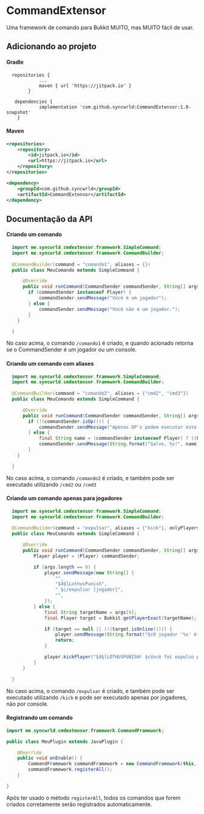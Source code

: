 
# CommandExtensor
Uma framework de comando para Bukkit MUITO, mas MUITO fácil de usar.

## Adicionando ao projeto

#### Gradle
```build
  repositories {
			...
			maven { url 'https://jitpack.io' }
		}

   dependencies {
	        implementation 'com.github.syncwrld:CommandExtensor:1.0-snapshot'
	}
```


#### Maven
```xml
<repositories>
	<repository>
		<id>jitpack.io</id>
		<url>https://jitpack.io</url>
	</repository>
</repositories>

<dependency>
	<groupId>com.github.syncwrld</groupId>
	<artifactId>CommandExtensor</artifactId>
</dependency>
```

## Documentação da API

#### Criando um comando

```java
  import me.syncwrld.cmdextensor.framework.SimpleCommand;
  import me.syncwrld.cmdextensor.framework.CommandBuilder;
  
  @CommandBuilder(command = "comando1", aliases = {})
  public class MeuComando extends SimpleCommand {

      @Override
      public void runCommand(CommandSender commandSender, String[] args) {
        if (commandSender instanceof Player) {
            commandSender.sendMessage("Você é um jogador");
        } else {
            commandSender.sendMessage("Você não é um jogador.");
        }
    }

  }
```
No caso acima, o comando `/comando1` é criado, e quando acionado retorna se o CommandSender é um jogador ou um console.

#### Criando um comando com aliases

```java
  import me.syncwrld.cmdextensor.framework.SimpleCommand;
  import me.syncwrld.cmdextensor.framework.CommandBuilder;
  
  @CommandBuilder(command = "comando2", aliases = {"cmd2", "cmd3"})
  public class MeuComando extends SimpleCommand {

      @Override
      public void runCommand(CommandSender commandSender, String[] args) {
        if (!(commandSender.isOp())) {
            commandSender.sendMessage("Apenas OP's podem executar este comando.");
        } else {
            final String name = (commandSender instanceof Player) ? ((Player) commandSender).getName()) : "Console";
            commandSender.sendMessage(String.format("Salve, %s!", name));
        }
    }

  }
```
No caso acima, o comando `/comando2` é criado, e também pode ser executado utilizando `/cmd2` ou `/cmd3`

#### Criando um comando apenas para jogadores

```java
  import me.syncwrld.cmdextensor.framework.SimpleCommand;
  import me.syncwrld.cmdextensor.framework.CommandBuilder;
  
  @CommandBuilder(command = "expulsar", aliases = {"kick"}, onlyPlayers = true)
  public class MeuComando extends SimpleCommand {

      @Override
      public void runCommand(CommandSender commandSender, String[] args) {
          Player player = (Player) commandSender;

          if (args.length == 0) {
              player.sendMessage(new String[] {
                  "",
                  "§4§lLothusPunish",
                  " §c/expulsar [jogador]",
                  "",
              });
          } else {
              final String targetName = args[0];
              final Player target = Bukkit.getPlayerExact(targetName);

              if (target == null || (!(target.isOnline()))) {
                  player.sendMessage(String.format("§cO jogador '%s' é inválido ou está offline.", targetName));
                  return;
              }

              player.kickPlayer("§4§lLOTHUSPUNISH! §cVocê foi expulso pelo staff " + player.getName() + "!");
          }
      }

  }
```
No caso acima, o comando `/expulsar` é criado, e também pode ser executado utilizando `/kick` e pode ser executado apenas por jogadores, não por console.

#### Registrando um comando

```java
import me.syncwrld.cmdextensor.framework.CommandFramework;

public class MeuPlugin extends JavaPlugin {

    @Override
    public void onEnable() {
        CommandFramework commandFramework = new CommandFramework(this, MeuPlugin.class);
        commandFramework.registerAll();
    }

}
```
Após ter usado o método `registerAll`, todos os comandos que forem criados corretamente serão registrados automaticamente.
